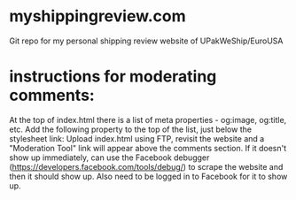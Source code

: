 # myshippingreview.com
Git repo for my personal shipping review website of UPakWeShip/EuroUSA

# instructions for moderating comments:
At the top of index.html there is a list of meta properties - og:image, og:title, etc.
Add the following property to the top of the list, just below the stylesheet link:
  <meta property="fb:admins" content="705917268"/>
Upload index.html using FTP, revisit the website and a "Moderation Tool" link will
appear above the comments section.  If it doesn't show up immediately, can use the
Facebook debugger (https://developers.facebook.com/tools/debug/) to scrape the website
and then it should show up.  Also need to be logged in to Facebook for it to show up.
